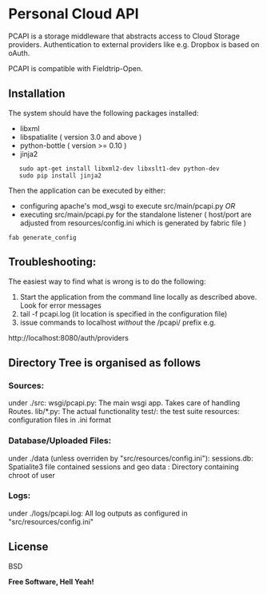 Personal Cloud API
==================

PCAPI is a storage middleware that abstracts access to Cloud Storage providers. Authentication to external providers like e.g. Dropbox is based on oAuth.

PCAPI is compatible with Fieldtrip-Open.

Installation
------------

The system should have the following packages installed:
 - libxml 
 - libspatialite ( version 3.0 and above )
 - python-bottle ( version >= 0.10 )
 - jinja2

```
   sudo apt-get install libxml2-dev libxslt1-dev python-dev
   sudo pip install jinja2
```

Then the application can be executed by either:

 - configuring apache's mod_wsgi to execute src/main/pcapi.py *OR*
 - executing src/main/pcapi.py for the standalone listener ( host/port are adjusted from resources/config.ini which is generated by fabric file )

```
fab generate_config
```



Troubleshooting:
----------------

The easiest way to find what is wrong is to do the following:

1. Start the application from the command line locally as described above. Look for error messages
2. tail -f pcapi.log (it location is specified in the configuration file)
3. issue commands to localhost *without* the /pcapi/ prefix e.g.

 http://localhost:8080/auth/providers



Directory Tree is organised as follows
--------------------------------------

### Sources:

under ./src:
	wsgi/pcapi.py:
		The main wsgi app. Takes care of handling Routes.
	lib/*.py:
		The actual functionality
	test/:
		the test suite
	resources:
		configuration files in .ini format

### Database/Uploaded Files:

under ./data (unless overriden by "src/resources/config.ini"):
      sessions.db:
	        Spatialite3 file contained sessions and geo data
      <userid>:
		Directory containing chroot of user <userid> 

### Logs:

under ./logs/pcapi.log: 
      All log outputs as configured in "src/resources/config.ini"

License
-------

BSD


**Free Software, Hell Yeah!**
